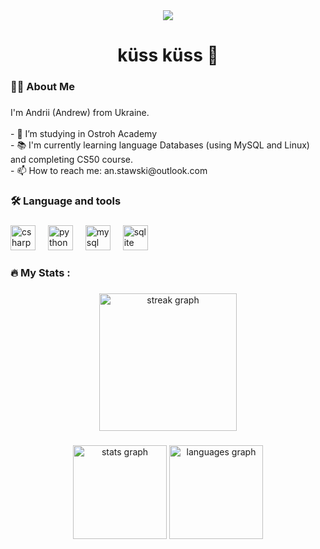 <div align="center">
  <img src="https://visitor-badge.laobi.icu/badge?page_id=stkossman.stkossman&left_color=seagreen&right_color=black&left_text=profile%20views"  />
</div>

###

<h1 align="center">küss küss 👋</h1>

###

<h3 align="left">👩‍💻  About Me</h3>

###

<p align="left">I'm Andrii (Andrew) from Ukraine.<br><br>- 🔭 I’m studying in Ostroh Academy<br>- 📚 I'm currently learning language Databases (using MySQL and Linux) and completing CS50 course.<br>- 📫 How to reach me: an.stawski@outlook.com</p>

###

<h3 align="left">🛠 Language and tools</h3>

###

<div align="left">
  <img src="https://skillicons.dev/icons?i=cs" height="40" alt="csharp logo"  />
  <img width="12" />
  <img src="https://skillicons.dev/icons?i=py" height="40" alt="python logo"  />
  <img width="12" />
  <img src="https://skillicons.dev/icons?i=mysql" height="40" alt="mysql logo"  />
  <img width="12" />
  <img src="https://cdn.simpleicons.org/sqlite/003B57" height="40" alt="sqlite logo"  />
</div>

###

<h3 align="left">🔥   My Stats :</h3>

###

<div align="center">
  <img src="https://streak-stats.demolab.com?user=stkossman&locale=en&mode=daily&theme=gotham&hide_border=false&border_radius=5&order=3" height="220" alt="streak graph"  />
</div>

###

<div align="center">
  <img src="https://github-readme-stats.vercel.app/api?username=stkossman&hide_title=false&hide_rank=false&show_icons=true&include_all_commits=true&count_private=true&disable_animations=false&theme=gotham&locale=en&hide_border=false&order=1" height="150" alt="stats graph"  />
  <img src="https://github-readme-stats.vercel.app/api/top-langs?username=stkossman&locale=en&hide_title=false&layout=compact&card_width=320&langs_count=5&theme=gotham&hide_border=false&order=2" height="150" alt="languages graph"  />
</div>

###
